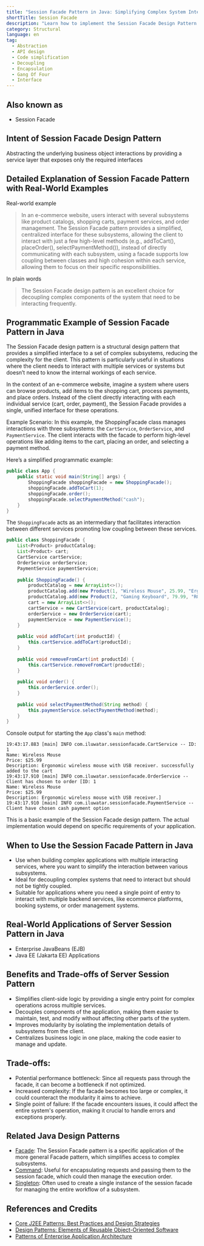 ```yaml
---
title: "Session Facade Pattern in Java: Simplifying Complex System Interfaces"
shortTitle: Session Facade
description: "Learn how to implement the Session Facade Design Pattern in Java to create a unified interface for complex subsystems. Simplify your code and enhance maintainability with practical examples and use cases."
category: Structural
language: en
tag:
  - Abstraction
  - API design
  - Code simplification
  - Decoupling
  - Encapsulation
  - Gang Of Four
  - Interface
---
```


## Also known as

* Session Facade 

## Intent of Session Facade Design Pattern

Abstracting the underlying business object interactions by providing a service layer that exposes only the required interfaces  

## Detailed Explanation of Session Facade Pattern with Real-World Examples

Real-world example

> In an e-commerce website, users interact with several subsystems like product catalogs, shopping carts, 
> payment services, and order management. The Session Facade pattern provides a simplified, centralized interface for these subsystems, 
> allowing the client to interact with just a few high-level methods (e.g., addToCart(), placeOrder(), selectPaymentMethod()), instead of directly communicating with each subsystem, using a facade supports low coupling between classes and high cohesion within each service, allowing them to focus on their specific responsibilities.

In plain words

> The Session Facade design pattern is an excellent choice for decoupling complex components of the system that need to be interacting frequently. 

## Programmatic Example of Session Facade Pattern in Java

The Session Facade design pattern is a structural design pattern that provides a simplified interface to a set of complex subsystems, reducing the complexity for the client. This pattern is particularly useful in situations where the client needs to interact with multiple services or systems but doesn’t need to know the internal workings of each service.

In the context of an e-commerce website, imagine a system where users can browse products, add items to the shopping cart, process payments, and place orders. Instead of the client directly interacting with each individual service (cart, order, payment), the Session Facade provides a single, unified interface for these operations.

Example Scenario:
In this example, the ShoppingFacade class manages interactions with three subsystems: the `CartService`, `OrderService`, and `PaymentService`. The client interacts with the facade to perform high-level operations like adding items to the cart, placing an order, and selecting a payment method.

Here’s a simplified programmatic example:
```java
public class App {
    public static void main(String[] args) {
        ShoppingFacade shoppingFacade = new ShoppingFacade();
        shoppingFacade.addToCart(1);
        shoppingFacade.order();
        shoppingFacade.selectPaymentMethod("cash");
    }
}
```

The `ShoppingFacade` acts as an intermediary that facilitates interaction between different services promoting low coupling between these services. 
```java
public class ShoppingFacade {
    List<Product> productCatalog;
    List<Product> cart;
    CartService cartService;
    OrderService orderService;
    PaymentService paymentService;
    
    public ShoppingFacade() {
        productCatalog = new ArrayList<>();
        productCatalog.add(new Product(1, "Wireless Mouse", 25.99, "Ergonomic wireless mouse with USB receiver."));
        productCatalog.add(new Product(2, "Gaming Keyboard", 79.99, "RGB mechanical gaming keyboard with programmable keys."));
        cart = new ArrayList<>();
        cartService = new CartService(cart, productCatalog);
        orderService = new OrderService(cart);
        paymentService = new PaymentService();
    }
    
    public void addToCart(int productId) {
        this.cartService.addToCart(productId);
    }
    
    public void removeFromCart(int productId) {
        this.cartService.removeFromCart(productId);
    }
    
    public void order() {
        this.orderService.order();
    }
    
    public void selectPaymentMethod(String method) {
        this.paymentService.selectPaymentMethod(method);
    }
}
```

Console output for starting the `App` class's `main` method:

```
19:43:17.883 [main] INFO com.iluwatar.sessionfacade.CartService -- ID: 1
Name: Wireless Mouse
Price: $25.99
Description: Ergonomic wireless mouse with USB receiver. successfully added to the cart
19:43:17.910 [main] INFO com.iluwatar.sessionfacade.OrderService -- Client has chosen to order [ID: 1
Name: Wireless Mouse
Price: $25.99
Description: Ergonomic wireless mouse with USB receiver.]
19:43:17.910 [main] INFO com.iluwatar.sessionfacade.PaymentService -- Client have chosen cash payment option
```

This is a basic example of the Session Facade design pattern. The actual implementation would depend on specific requirements of your application.

## When to Use the Session Facade Pattern in Java

* Use when building complex applications with multiple interacting services, where you want to simplify the interaction between various subsystems.
* Ideal for decoupling complex systems that need to interact but should not be tightly coupled.
* Suitable for applications where you need a single point of entry to interact with multiple backend services, like ecommerce platforms, booking systems, or order management systems.

## Real-World Applications of Server Session Pattern in Java

* Enterprise JavaBeans (EJB)
* Java EE (Jakarta EE) Applications

## Benefits and Trade-offs of Server Session Pattern


* Simplifies client-side logic by providing a single entry point for complex operations across multiple services.
* Decouples components of the application, making them easier to maintain, test, and modify without affecting other parts of the system.
* Improves modularity by isolating the implementation details of subsystems from the client.
* Centralizes business logic in one place, making the code easier to manage and update.

## Trade-offs:

* Potential performance bottleneck: Since all requests pass through the facade, it can become a bottleneck if not optimized.
* Increased complexity: If the facade becomes too large or complex, it could counteract the modularity it aims to achieve.
* Single point of failure: If the facade encounters issues, it could affect the entire system's operation, making it crucial to handle errors and exceptions properly.

## Related Java Design Patterns

* [Facade](https://java-design-patterns.com/patterns/facade/): The Session Facade pattern is a specific application of the more general Facade pattern, which simplifies access to complex subsystems.
* [Command](https://java-design-patterns.com/patterns/command/): Useful for encapsulating requests and passing them to the session facade, which could then manage the execution order.
* [Singleton](https://java-design-patterns.com/patterns/singleton/):  Often used to create a single instance of the session facade for managing the entire workflow of a subsystem.

## References and Credits

* [Core J2EE Patterns: Best Practices and Design Strategies](https://amzn.to/4cAbDap)
* [Design Patterns: Elements of Reusable Object-Oriented Software](https://amzn.to/3w0pvKI)
* [Patterns of Enterprise Application Architecture](https://amzn.to/3WfKBPR)
